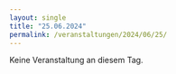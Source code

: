 ```yaml
---
layout: single
title: "25.06.2024"
permalink: /veranstaltungen/2024/06/25/
---
```


Keine Veranstaltung an diesem Tag.
